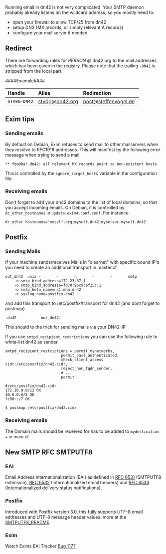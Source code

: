 Running email in dn42 is not very complicated.  Your SMTP daemon probably already listens on the wildcard address, so you mostly need to:

* open your firewall to allow TCP/25 from dn42
* setup DNS (MX records, or simply relevant A records)
* configure your mail server if needed

## Redirect

There are forwarding rules for _PERSON_ @ dn42.org to the mail addresses which hav been given in the registry. Please note that the trailing `-DN42` is stripped from the local part.

####Example####

| Handle       | Alias          | Redirection           |
|:------------ |:-------------- |:--------------------- |
| `STV0G-DN42` | stv0g@dn42.org | post@steffenvogel.de` |

## Exim tips

### Sending emails

By default on Debian, Exim refuses to send mail to other mailservers when they resolve to RFC1918 addresses.  This will manifest by the following error message when trying to send a mail:

    ** foo@bar.dn42: all relevant MX records point to non-existent hosts

This is controlled by the `ignore_target_hosts` variable in the configuration file.

### Receiving emails

Don't forget to add your dn42 domains to the list of local domains, so that you accept incoming emails.  On Debian, it is controlled by `dc_other_hostnames` in `update-exim4.conf.conf`.  For instance:

    dc_other_hostnames='myself.org;myself.dn42;myserver.myself.dn42'


## Postfix

### Sending Mails
If your machine sends/receives Mails in "clearnet" with specific bound IP's you need to create an additional transport in master.cf

    out_dn42  unix -       -       n       -       -       smtp
        -o smtp_bind_address=172.23.67.1
        -o smtp_bind_address6=fd70:96c9:ef25::1
        -o smtp_helo_name=ns1.mhm.dn42
        -o syslog_name=postfix-dn42

and add this transport to /etc/postfix/transport for dn42 (and dont forget to postmap)

    .dn42           out_dn42:

This should to the trick for sending mails via your DN42-IP

If you use `smtpd_recipient_restrictions` you can use the following rule to white-list dn42 as sender.

```
smtpd_recipient_restrictions = permit_mynetworks,
                         permit_sasl_authenticated,
                         check_client_access cidr:/etc/postfix/dn42.cidr,
                         reject_non_fqdn_sender,
                         # ...
                         permit
```

```
#/etc/postfix/dn42.cidr
172.16.0.0/12 OK
10.0.0.0/8 OK
fc00::/7 OK
```

```
$ postmap /etc/postfix/dn42.cidr
```


### Receiving emails

The Domain mails should be received for has to be added to `mydestination =` in main.cf

## New SMTP RFC SMTPUTF8
### EAI
Email Address Internationalization (EAI) as defined in [RFC 6531](http://tools.ietf.org/html/rfc6531) (SMTPUTF8 extension), [RFC 6532](http://tools.ietf.org/html/rfc6532) (Internationalized email headers) and [RFC 6533](http://tools.ietf.org/html/rfc6533) (Internationalized delivery status notifications).
### Postfix
Introduced with Postfix version 3.0, this fully supports UTF-8 email addresses and UTF-8 message header values.
more at the [SMTPUTF8_README](http://www.postfix.org/SMTPUTF8_README.html).
### Exim
Watch Exims EAI Tracker [Bug 1177](http://bugs.exim.org/show_bug.cgi?id=1177)